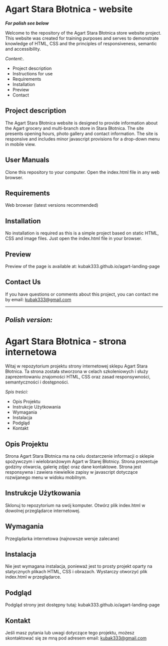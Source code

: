 # Agart Stara Błotnica - website
***For polish see below***

Welcome to the repository of the Agart Stara Błotnica store website project. This website was created for training purposes and serves to demonstrate knowledge of HTML, CSS and the principles of responsiveness, semantic and accessibility. 

*Content:*.
- Project description
- Instructions for use
- Requirements
- Installation
- Preview
- Contact

## Project description
The Agart Stara Błotnica website is designed to provide information about the Agart grocery and multi-branch store in Stara Błotnica. The site presents opening hours, photo gallery and contact information. The site is responsive and includes minor javascript provisions for a drop-down menu in mobile view. 

## User Manuals
Clone this repository to your computer.
Open the index.html file in any web browser.

## Requirements
Web browser (latest versions recommended)

## Installation
No installation is required as this is a simple project based on static HTML, CSS and image files. Just open the index.html file in your browser.

## Preview
Preview of the page is available at: kubak333.github.io/agart-landing-page

## Contact Us
If you have questions or comments about this project, you can contact me by email: kubak333@gmail.com

----
*Polish version:* 
----

# Agart Stara Błotnica - strona internetowa

Witaj w repozytorium projektu strony internetowej sklepu Agart Stara Błotnica. Ta strona została stworzona w celach szkoleniowych i służy zaprezentowaniu znajomości HTML, CSS oraz zasad responsywności, semantyczności i dostępności. 

*Spis treści:*
- Opis Projektu
- Instrukcje Użytkowania
- Wymagania
- Instalacja
- Podgląd
- Kontakt

## Opis Projektu
Strona Agart Stara Błotnica ma na celu dostarczenie informacji o sklepie spożywczym i wielobranżowym Agart w Starej Błotnicy. Strona prezentuje godziny otwarcia, galerię zdjęć oraz dane kontaktowe. Strona jest responsywna i zawiera niewielkie zapisy w javascript dotyczące rozwijanego menu w widoku mobilnym. 

## Instrukcje Użytkowania
Sklonuj to repozytorium na swój komputer.
Otwórz plik index.html w dowolnej przeglądarce internetowej.

## Wymagania
Przeglądarka internetowa (najnowsze wersje zalecane)

## Instalacja
Nie jest wymagana instalacja, ponieważ jest to prosty projekt oparty na statycznych plikach HTML, CSS i obrazach. Wystarczy otworzyć plik index.html w przeglądarce.

## Podgląd
Podgląd strony jest dostępny tutaj: kubak333.github.io/agart-landing-page

## Kontakt
Jeśli masz pytania lub uwagi dotyczące tego projektu, możesz skontaktować się ze mną pod adresem email: kubak333@gmail.com

